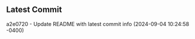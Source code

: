 
## Latest Commit
a2e0720 - Update README with latest commit info (2024-09-04 10:24:58 -0400) <Yunxi-Zhou>
